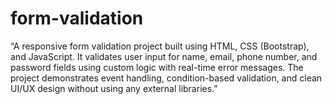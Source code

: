 # form-validation
“A responsive form validation project built using HTML, CSS (Bootstrap), and JavaScript. It validates user input for name, email, phone number, and password fields using custom logic with real-time error messages. The project demonstrates event handling, condition-based validation, and clean UI/UX design without using any external libraries.”
